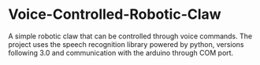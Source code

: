 # Voice-Controlled-Robotic-Claw
A simple robotic claw that can be controlled through voice commands. The project uses the speech recognition library powered by python, versions following 3.0 and communication with the arduino through COM port.
